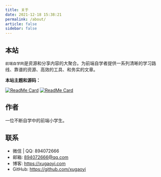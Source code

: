 ```yaml
---
title: 关于
date: 2021-12-18 15:38:21
permalink: /about/
article: false
sidebar: false
---
```


## 本站
`前端自学网`是资源和分享内容的大聚合。为前端自学者提供一系列清晰的学习路线、靠谱的资源、高效的工具、和务实的文章。

**本站主题和源码：**

[<img src="https://github-readme-stats.vercel.app/api/pin/?username=xugaoyi&amp;repo=vuepress-theme-vdoing" alt="ReadMe Card" class="no-zoom">](https://github.com/xugaoyi/vuepress-theme-vdoing)
[<img src="https://github-readme-stats.vercel.app/api/pin/?username=xugaoyi&amp;repo=web-learn" alt="ReadMe Card" class="no-zoom">](https://github.com/xugaoyi/web-learn)

## 作者
一位不断自学中的前端小学生。

## 联系
- 微信 | QQ: <a :href="qqUrl" class='qq'>894072666</a>
- 邮箱: <a href="mailto:894072666@qq.com">894072666@qq.com</a>
- 博客: <https://xugaoyi.com>
- GitHub: <https://github.com/xugaoyi>

<script>
  export default {
    data(){
      return {
        qqUrl: 'tencent://message/?uin=894072666&Site=&Menu=yes'
      }
    },
    mounted(){
      const flag =  navigator.userAgent.match(/(phone|pad|pod|iPhone|iPod|ios|iPad|Android|Mobile|BlackBerry|IEMobile|MQQBrowser|JUC|Fennec|wOSBrowser|BrowserNG|WebOS|Symbian|Windows Phone)/i);
      if(flag){
        this.qqUrl = 'mqqwpa://im/chat?chat_type=wpa&uin=894072666&version=1&src_type=web&web_src=oicqzone.com'
      }
    }
  }
</script>
